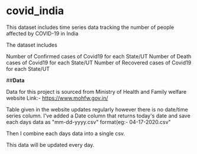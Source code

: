# covid_india

This dataset includes time series data tracking the number of people affected by COVID-19 in India

The dataset includes

Number of  Confirmed cases of Covid19 for each State/UT
Number of  Death cases of Covid19 for each State/UT
Number of  Recovered cases of Covid19 for each State/UT

##**Data**

Data for this project is sourced from Ministry of Health and Family welfare website
Link:- https://www.mohfw.gov.in/

Table given in the website updates regularly however there is no date/time series column.
I've added a Date column that returns today's date and save each days data as "mm-dd-yyyy.csv" format(eg:- 04-17-2020.csv"

Then I combine each days data into a single csv.

This data will be updated every day.
